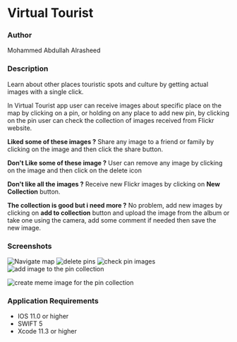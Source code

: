 # Virtual Tourist

### Author
Mohammed Abdullah Alrasheed

### Description
Learn about other places touristic spots and culture by getting actual images with a single click.

In Virtual Tourist app user can receive images about specific place on the map by clicking on a pin, or holding on any place to add new pin, by clicking on the pin user can check the collection of images received from Flickr website.

**Liked some of these images ?**
Share any image to a friend or family by clicking on the image and then click the share button.

**Don't Like some of these image ?**
User can remove any image by clicking on the image and then click on the delete icon

**Don't like all the images ?**
Receive new Flickr images by clicking on **New Collection**  button.

**The collection is good but i need more ?**
No problem, add new images by clicking on **add to collection**  button and upload the image from the album or take one using the camera, add some comment if needed then save the new image.

### Screenshots
![Navigate map](https://www.flickr.com/photos/186295620@N02/49372826352/in/dateposted-public/)
![delete pins ](https://www.flickr.com/photos/186295620@N02/49372623981/in/dateposted-public/)
![check pin images](https://www.flickr.com/photos/186295620@N02/49372624241/in/dateposted-public/)
![add image to the pin collection](https://www.flickr.com/photos/186295620@N02/49372624041/in/dateposted-public/)

![create meme image for the pin collection](https://www.flickr.com/photos/186295620@N02/49372826287/in/dateposted-public/)
### Application Requirements
- IOS 11.0 or higher
- SWIFT 5
- Xcode 11.3 or higher
